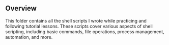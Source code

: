 ## Overview

This folder contains all the shell scripts I wrote while practicing and following tutorial lessons. These scripts cover various aspects of shell scripting, including basic commands, file operations, process management, automation, and more.